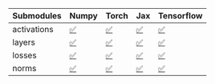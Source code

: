 | Submodules   | Numpy                                                                                                                           | Torch                                                                                                                           | Jax                                                                                                                             | Tensorflow                                                                                                                      |
|:-------------|:--------------------------------------------------------------------------------------------------------------------------------|:--------------------------------------------------------------------------------------------------------------------------------|:--------------------------------------------------------------------------------------------------------------------------------|:--------------------------------------------------------------------------------------------------------------------------------|
| activations  | <a href="https://github.com/unifyai/ivy/runs/8274036128?check_suite_focus=true" rel="noopener noreferrer" target="_blank">✅</a> | <a href="https://github.com/unifyai/ivy/runs/8274036888?check_suite_focus=true" rel="noopener noreferrer" target="_blank">✅</a> | <a href="https://github.com/unifyai/ivy/runs/8274037549?check_suite_focus=true" rel="noopener noreferrer" target="_blank">✅</a> | <a href="https://github.com/unifyai/ivy/runs/8274038175?check_suite_focus=true" rel="noopener noreferrer" target="_blank">✅</a> |
| layers       | <a href="https://github.com/unifyai/ivy/runs/8274036312?check_suite_focus=true" rel="noopener noreferrer" target="_blank">✅</a> | <a href="https://github.com/unifyai/ivy/runs/8274037085?check_suite_focus=true" rel="noopener noreferrer" target="_blank">✅</a> | <a href="https://github.com/unifyai/ivy/runs/8274037712?check_suite_focus=true" rel="noopener noreferrer" target="_blank">✅</a> | <a href="https://github.com/unifyai/ivy/runs/8274038396?check_suite_focus=true" rel="noopener noreferrer" target="_blank">✅</a> |
| losses       | <a href="https://github.com/unifyai/ivy/runs/8274036499?check_suite_focus=true" rel="noopener noreferrer" target="_blank">✅</a> | <a href="https://github.com/unifyai/ivy/runs/8274037258?check_suite_focus=true" rel="noopener noreferrer" target="_blank">✅</a> | <a href="https://github.com/unifyai/ivy/runs/8274037843?check_suite_focus=true" rel="noopener noreferrer" target="_blank">✅</a> | <a href="https://github.com/unifyai/ivy/runs/8274038554?check_suite_focus=true" rel="noopener noreferrer" target="_blank">✅</a> |
| norms        | <a href="https://github.com/unifyai/ivy/runs/8274036711?check_suite_focus=true" rel="noopener noreferrer" target="_blank">✅</a> | <a href="https://github.com/unifyai/ivy/runs/8274037401?check_suite_focus=true" rel="noopener noreferrer" target="_blank">✅</a> | <a href="https://github.com/unifyai/ivy/runs/8274038018?check_suite_focus=true" rel="noopener noreferrer" target="_blank">✅</a> | <a href="https://github.com/unifyai/ivy/runs/8274038695?check_suite_focus=true" rel="noopener noreferrer" target="_blank">✅</a> |